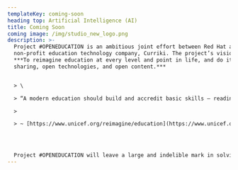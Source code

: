 ```yaml
---
templateKey: coming-soon
heading top: Artificial Intelligence (AI)
title: Coming Soon
coming image: /img/studio_new_logo.png
description: >-
  Project #OPENEDUCATION is an ambitious joint effort between Red Hat and the
  non-profit education technology company, Curriki. The project’s vision is:
  ***To reimagine education at every level and point in life, and do it through
  sharing, open technologies, and open content.***


  > \

  > “A modern education should build and accredit basic skills – reading, writing and math – as well as skills in problem-solving, creativity, critical thinking that young people need for work, to start a business and to engage productively in their communities.”

  >

  > ~ [https://www.unicef.org/​reimagine/education](https://www.unicef.org/reimagine/education)




  Project #OPENEDUCATION will leave a large and indelible mark in solving these problems by making the tools used to create, deliver, and distribute high-quality, effective, and measurable learning experiences free, open and easy to access. Make a different. Join the #OPENEDUCATION movement!
---
```

